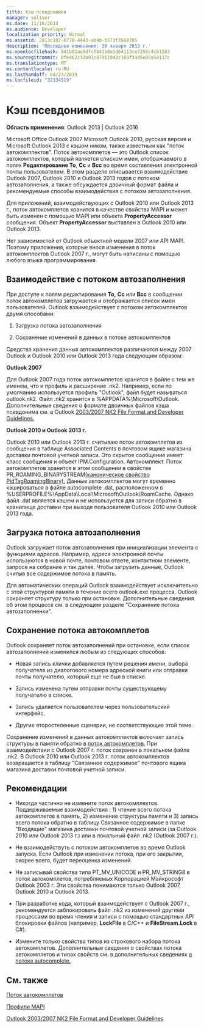 ```yaml
---
title: Кэш псевдонимов
manager: soliver
ms.date: 11/16/2014
ms.audience: Developer
localization_priority: Normal
ms.assetid: 2813c102-6778-4443-ab4b-b573f3568705
description: 'Последнее изменение: 30 января 2013 г.'
ms.openlocfilehash: 841b01ae8dfcf841b0a1d64113ce7258c4c61583
ms.sourcegitcommit: 8fe462c32b91c87911942c188f3445e85a54137c
ms.translationtype: MT
ms.contentlocale: ru-RU
ms.lasthandoff: 04/23/2019
ms.locfileid: "32334519"
---
```

# <a name="nickname-cache"></a>Кэш псевдонимов

 
  
**Область применения**: Outlook 2013 | Outlook 2016 
  
Microsoft Office Outlook 2007 Microsoft Outlook 2010, русская версия и Microsoft Outlook 2013 с кэшом ником, также известным как "поток автокомплектов". Поток автокомплетов — это Outlook список автокомплектов, который является списком имен, отображаемого в полях **Редактирование To**, **Cc** и **Bcc** во время составления электронной почты пользователем. В этом разделе описывается взаимодействие Outlook 2007, Outlook 2010 и Outlook 2013 годов с потоком автозаполнения, а также обсуждается двоичный формат файла и рекомендуемые способы взаимодействия с потоком автозаполнения. 
  
Для приложений, взаимодействующих с Outlook 2010 или Outlook 2013 г., поток автокомплетов хранится в качестве свойства MAPI и может быть изменен с помощью MAPI или объекта **PropertyAccessor** сообщения. Объект **PropertyAccessor** выставлен в Outlook 2010 или Outlook 2013. 
  
Нет зависимостей от Outlook объектной модели 2007 или API MAPI. Поэтому приложения, которые внося изменения в поток автокомплектов Outlook 2007 г., могут быть написаны с помощью любого языка программирования.
  
## <a name="interacting-with-the-autocomplete-stream"></a>Взаимодействие с потоком автозаполнения

При доступе к полям редактирования **To,** **Cc** или **Bcc** в сообщении поток автокомплетов загружается и отображается список имен пользователей. Outlook взаимодействует с потоком автокомплектов двумя способами: 
  
1. Загрузка потока автозаполнения 
    
2. Сохранение изменений в данных в потоке автокомплектов
    
Средства хранения данных автокомплектов различаются между 2007 Outlook и Outlook 2010 или Outlook 2013 года следующим образом: 
  
 **Outlook 2007**
  
Для Outlook 2007 года поток автокомплетов хранится в файле с тем же именем, что и профиль и расширение .nk2. Например, если по умолчанию используется профиль "Outlook", файл будет называться outlook.nk2. Файл .nk2 хранится в %APPDATA%\Microsoft\Outlook. Дополнительные сведения о формате двоичных файлов кэша псевдонима см. в Outlook [2003/2007 NK2 File Format and Developer Guidelines.](https://portalvhds6gyn3khqwmgzd.blob.core.windows.net/files/NK2/NK2WithBinaryExample.pdf)
  
 **Outlook 2010 и Outlook 2013 г.**
  
Outlook 2010 или Outlook 2013 г. считываю поток автокомплетов из сообщения в таблице Associated Contents в почтовом ящике магазина доставки почтовой учетной записи. Это скрытое сообщение имеет класс сообщения и объект IPM.Configuration. Автокомплект. Поток автокомплетов хранится в этом сообщении в свойстве PR_ROAMING_BINARYSTREAM[(каноническое свойство PidTagRoamingBinary).](pidtagroamingbinary-canonical-property.md) Данные автокомплектов могут временно кэшироваться в файле autocomplete .dat, расположенном в %USERPROFILE%\AppData\Local\Microsoft\Outlook\RoamCache. Однако файл .dat является кэшем и не используется для записи обратно в хранилище доставки при выходе пользователя Outlook 2010 или Outlook 2013 года.
  
## <a name="loading-the-autocomplete-stream"></a>Загрузка потока автозаполнения

Outlook загружает поток автозаполнения при инициализации элемента с функциями адресов. Например, адреса электронной почты используются в новой почте, почтовом ответе, контактном элементе, запросе на собрание и так далее. Чтобы загрузить данные, Outlook считыв все содержимое потока в память.
  
Для автоматических операций Outlook взаимодействует исключительно с этой структурой памяти в течение всего outlook.exe процесса. Outlook сохраняет структуру только при остановке. Дополнительные сведения об этом процессе см. в следующем разделе "Сохранение потока автозаполненки".
  
## <a name="saving-the-autocomplete-stream"></a>Сохранение потока автокомплетов

Outlook сохраняет поток автозаполнений при остановке, если список автозаполнений изменился любым из следующих способов:
  
- Новая запись клички добавляется путем решения имени, выбора получателя из диалогового номера адресной книги или отправки почты получателю, который еще не был в списке.
    
- Запись изменена путем отправки почты существующему получателю в списке.
    
- Запись удаляется пользователем через пользовательский интерфейс.
    
- Другие второстепенные сценарии, не соответствующие этой теме.
    
Сохранение изменений в данных автокомплектов включает запись структуры в памяти обратно в [поток автокомплетов.](autocomplete-stream.md) При взаимодействии с Outlook 2007 г. поток сохранен в локальном файле .nk2. В Outlook 2010 или Outlook 2013 г. поток автокомплектов возвращается в таблицу "Связанное содержимое" почтового ящика магазина доставки почтовой учетной записи.
  
## <a name="recommendations"></a>Рекомендации

- Никогда частично не измените поток автокомплектов. Поддерживаемые взаимодействия : 1) чтение всего потока автокомплетов в память, 2) изменение структуры памяти и 3) запись всего потока обратно в таблицу Связанное содержимое в папке "Входящие" магазина доставки почтовой учетной записи (за Outlook 2010 или Outlook 2013 г.) или в локальный файл .nk2 (Outlook 2007 г.).
    
- Не взаимодействуть с потоком автокомплетов во время Outlook запуска. Если Outlook при изменении потока, при его закрытии, скорее всего, будет переоценка изменений.
    
- Не записывай свойства типа PT_MV_UNICODE и PR_MV_STRING8 в поток автокомплетов, потребляемых Корпорацией Майкрософт Outlook 2003 г. Эти свойства понимаются только Outlook 2007, Outlook 2010 и Outlook 2013.
    
- При разработке кода, который взаимодействует с Outlook 2007 г., рекомендуется заблокировать файл .nk2 из изменений другими процессами во время чтения и записи с помощью стандартных API блокировки файлов (например, **LockFile** в C/C++ и **FileStream.Lock** в C#). 
    
- Измените только свойства типов из строкового набора потока автокомплетов. Дополнительные сведения о свойствах потока автокомплетов и типах свойств см. в дополнительных сведениях [о потоке autocomplete.](autocomplete-stream.md)
    
## <a name="see-also"></a>См. также



[Поток автокомплетов](autocomplete-stream.md)
  
[Профили MAPI](mapi-profiles.md)


[Outlook 2003/2007 NK2 File Format and Developer Guidelines](https://portalvhds6gyn3khqwmgzd.blob.core.windows.net/files/NK2/NK2WithBinaryExample.pdf)

